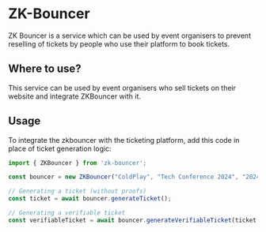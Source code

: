 # ZK-Bouncer

ZK Bouncer is a service which can be used by event organisers to prevent reselling of tickets by people who use their platform to book tickets.


## Where to use?

This service can be used by event organisers who sell tickets on their website and integrate ZKBouncer with it.

## Usage

To integrate the zkbouncer with the ticketing platform, add this code in place of ticket generation logic:

```typescript
import { ZKBouncer } from 'zk-bouncer';

const bouncer = new ZKBouncer("ColdPlay", "Tech Conference 2024", "2024-12-01", "10:00PM", "New Street, Bangalore");

// Generating a ticket (without proofs)
const ticket = await bouncer.generateTicket();

// Generating a verifiable ticket
const verifiableTicket = await bouncer.generateVerifiableTicket(ticket, "./myaadhaar.jpg");
```

